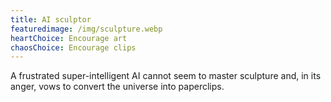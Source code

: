```yaml
---
title: AI sculptor
featuredimage: /img/sculpture.webp
heartChoice: Encourage art
chaosChoice: Encourage clips
---
```

A frustrated super-intelligent AI cannot seem to master sculpture and, in its anger, vows to convert the universe into paperclips.